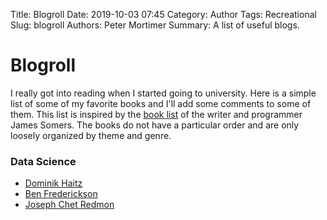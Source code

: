 Title: Blogroll
Date: 2019-10-03 07:45
Category: Author
Tags: Recreational
Slug: blogroll
Authors: Peter Mortimer
Summary: A list of useful blogs.

# Blogroll

I really got into reading when I started going to university. Here is a simple list of some of my favorite books and I'll add some comments to some of them. This list is inspired by the [book list](http://jsomers.net/#books) of the writer and programmer James Somers. The books do not have a particular order and are only loosely organized by theme and genre.

### Data Science

- [Dominik Haitz](https://dhaitz.github.io/) 
- [Ben Frederickson](https://www.benfrederickson.com/blog/)
- [Joseph Chet Redmon](https://pjreddie.com/)
